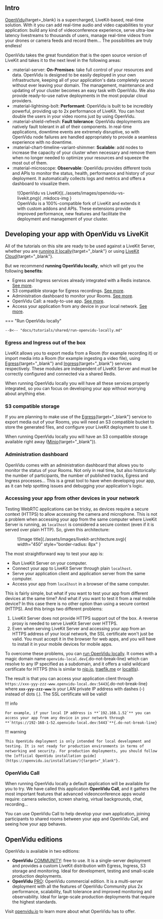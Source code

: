 ## Intro

[OpenVidu](https://openvidu.io){target=\_blank} is a supercharged, LiveKit-based, real-time solution. With it you can add real-time audio and video capabilities to your application: build any kind of videoconference experience, serve ultra-low latency livestreams to thousands of users, manage real-time videos from your drones or camera feeds and record them... The possibilities are truly endless!

OpenVidu takes the great foundation that is the open source version of LiveKit and takes it to the next level in the following areas:

- :material-server: **On-Premises**: take full control of your resources and data. OpenVidu is designed to be easily deployed in your own infrastructure, keeping all of your application's data completely secure without ever leaving your domain. The management, maintenance and updating of your cluster becomes an easy task with OpenVidu. We also provide ready-to-use native deployments in the most popular cloud providers.
- :material-lightning-bolt: **Performant**: OpenVidu is built to be incredibly powerful, providing up to 2x performance of LiveKit. You can host double the users in your video rooms just by using OpenVidu.
- :material-shield-refresh: **Fault tolerance**: OpenVidu deployments are natively fault tolerant in all of their components. In real-time applications, downtime events are extremely disruptive, so with OpenVidu node failures are handled appropriately to provide a seamless experience with no downtime.
- :material-chart-timeline-variant-shimmer: **Scalable**: add nodes to increase the capacity of your cluster when necessary and remove them when no longer needed to optimize your resources and squeeze the most out of them.
- :material-microscope: **Observable**: OpenVidu provides different tools and APIs to monitor the status, health, performance and history of your deployment. It automatically collects logs and metrics and offers a dashboard to visualize them.

<figure markdown>
  ![OpenVidu vs LiveKit](../assets/images/openvidu-vs-livekit.png){ .mkdocs-img }
  <figcaption>OpenVidu is a 100%-compatible fork of LiveKit and extends it with custom addons and APIs. These extensions provide improved performance, new features and facilitate the deployment and management of your cluster.</figcaption>
</figure>

## Developing your app with OpenVidu vs LiveKit

All of the tutorials on this site are ready to be used against a LiveKit Server, whether you are [running it locally](https://docs.livekit.io/home/self-hosting/local/){target="_blank"} or using [LiveKit Cloud](https://cloud.livekit.io/){target="_blank"}.

But we recommend **running OpenVidu locally**, which will get you the following **benefits**:

- Egress and Ingress services already integrated with a Redis instance. [See more](#egress-and-ingress-out-of-the-box).
- S3 compatible storage for Egress recordings. [See more](#s3-compatible-storage).
- Administration dashboard to monitor your Rooms. [See more](#administration-dashboard).
- OpenVidu Call: a ready-to-use app. [See more](#openvidu-call).
- Access your application from any device in your local network. [See more](#accessing-your-app-from-other-devices-in-your-network).

=== "Run OpenVidu locally"

	--8<-- "docs/tutorials/shared/run-openvidu-locally.md"

### Egress and Ingress out of the box

LiveKit allows you to export media from a Room (for example recording it) or import media into a Room (for example ingesting a video file), using [Egress](https://docs.livekit.io/realtime/egress/overview/){target="_blank"} and [Ingress](https://docs.livekit.io/realtime/ingress/overview/){target="_blank"} services respectively. These modules are independent of LiveKit Server and must be correctly configured and connected via a shared Redis.

When running OpenVidu locally you will have all these services properly integrated, so you can focus on developing your app without worrying about anything else.

### S3 compatible storage

If you are planning to make use of the [Egress](https://docs.livekit.io/realtime/egress/overview/){target="_blank"} service to export media out of your Rooms, you will need an S3 compatible bucket to store the generated files, and configure your LiveKit deployment to use it.

When running OpenVidu locally you will have an S3 compatible storage available right away ([Minio](https://min.io/){target="_blank"}).

### Administration dashboard

OpenVidu comes with an administration dashboard that allows you to monitor the status of your Rooms. Not only in real time, but also historically: the number of participants, the number of published tracks, Egress and Ingress processes... This is a great tool to have when developing your app, as it can help spotting issues and debugging your application's logic.

### Accessing your app from other devices in your network

Testing WebRTC applications can be tricky, as devices require a secure context (HTTPS) to allow accessing the camera and microphone. This is not a problem when accessing your app from the same computer where LiveKit Server is running, as `localhost` is considered a secure context (even if it is served over plain HTTP). So, given this architecture:

<figure markdown="span">
  ![Image title](./assets/images/livekit-architecture.svg){ width="450" style="border-radius: 8px" }
</figure>

The most straightforward way to test your app is:

- Run LiveKit Server on your computer.
- Connect your app to LiveKit Server through plain `localhost`.
- Serve your application client and application server from the same computer.
- Access your app from `localhost` in a browser of the same computer.
  
This is fairly simple, but what if you want to test your app from different devices at the same time? And what if you want to test it from a real mobile device? In this case there is no other option than using a secure context (HTTPS). And this brings two different problems:

1. LiveKit Server does not provide HTTPS support out of the box. A reverse proxy is needed to serve LiveKit Server over HTTPS.
2. Even when serving LiveKit Server and accessing your app from an HTTPS address of your local network, the SSL certificate won't just be valid. You must accept it in the browser for web apps, and you will have to install it in your mobile devices for mobile apps.

To overcome these problems, you can [run OpenVidu locally](#run-openvidu-locally). It comes with a magic domain name `openvidu-local.dev`{.do-not-break-line} which can resolve to any IP specified as a subdomain, and it offers a valid wildcard certificate for HTTPS (this is similar to [nip.io](https://nip.io), [traefik.me](https://traefik.me) or [localtls](https://github.com/Corollarium/localtls)).

The result is that you can access your application client through `https://xxx-yyy-zzz-www.openvidu-local.dev:5443`{.do-not-break-line} where **`xxx-yyy-zzz-www`** is your LAN private IP address with dashes (-) instead of dots (.). The SSL certificate will be valid!

!!! info

    For example, if your local IP address is **`192.168.1.52`** you can access your app from any device in your network through **`https://192-168-1-52.openvidu-local.dev:5443`**{.do-not-break-line}

!!! warning

    This OpenVidu deployment is only intended for local development and testing. It is not ready for production environments in terms of networking and security. For production deployments, you should follow the [official OpenVidu installation guide](https://openvidu.io/installation/){target="_blank"}.

### OpenVidu Call

When running OpenVidu locally a default application will be available for you to try. We have called this application **OpenVidu Call**, and it gathers the most important features that advanced videonconference apps would require: camera selection, screen sharing, virtual backgrounds, chat, recording... 

You can use OpenVidu Call to help develop your own application, joining participants to shared rooms between your app and OpenVidu Call, and seeing how your app behaves.

## OpenVidu editions

OpenVidu is available in two editions:

- **OpenVidu** <a href="/pricing#openvidu-community"><span class="openvidu-tag openvidu-community-tag">COMMUNITY</span></a>: free to use. It is a single-server deployment and provides a custom LiveKit distribution with Egress, Ingress, S3 storage and monitoring. Ideal for development, testing and small-scale production deployments.
- **OpenVidu** <a href="/pricing#openvidu-pro"><span class="openvidu-tag openvidu-pro-tag">PRO</span></a>: OpenVidu commercial edition. It is a multi-server deployment with all the features of OpenVidu Community plus 2x performance, scalability, fault tolerance and improved monitoring and observability. Ideal for large-scale production deployments that require the highest standards.

Visit [openvidu.io](https://openvidu.io) to learn more about what OpenVidu has to offer.

<br>
